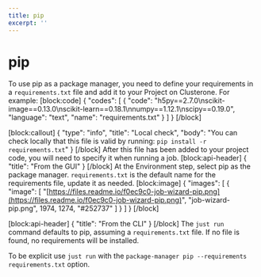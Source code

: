 ```yaml
---
title: pip
excerpt: ''
---
```


# pip

To use pip as a package manager, you need to define your requirements in a `requirements.txt` file and add it to your Project on Clusterone. For example: \[block:code\] { "codes": \[ { "code": "h5py==2.7.0\nscikit-image==0.13.0\nscikit-learn==0.18.1\nnumpy==1.12.1\nscipy==0.19.0", "language": "text", "name": "requirements.txt" } \] } \[/block\]

\[block:callout\] { "type": "info", "title": "Local check", "body": "You can check locally that this file is valid by running: `pip install -r requirements.txt`" } \[/block\] After this file has been added to your project code, you will need to specify it when running a job. \[block:api-header\] { "title": "From the GUI" } \[/block\] At the Environment step, select pip as the package manager. `requirements.txt` is the default name for the requirements file, update it as needed. \[block:image\] { "images": \[ { "image": \[ "[https://files.readme.io/f0ec9c0-job-wizard-pip.png](https://files.readme.io/f0ec9c0-job-wizard-pip.png)", "job-wizard-pip.png", 1974, 1274, "\#252737" \] } \] } \[/block\]

\[block:api-header\] { "title": "From the CLI" } \[/block\] The `just run` command defaults to pip, assuming a `requirements.txt` file. If no file is found, no requirements will be installed.

To be explicit use `just run` with the `package-manager pip --requirements requirements.txt` option.

